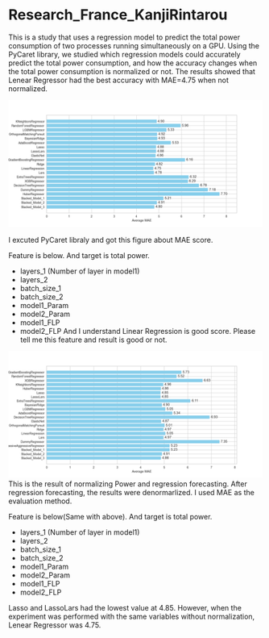 # Research_France_KanjiRintarou
This is a study that uses a regression model to predict the total power consumption of two processes running simultaneously on a GPU.
Using the PyCaret library, we studied which regression models could accurately predict the total power consumption, and how the accuracy changes when the total power consumption is normalized or not. 
The results showed that Lenear Regressor had the best accuracy with MAE=4.75 when not normalized.


![De_Normalized](Excute_2process/Result/Not_Normalized.png)

I excuted PyCaret libraly and got this figure about MAE score.

Feature is below. And target is total power.
- layers_1 (Number of layer in model1)
- layers_2
- batch_size_1
- batch_size_2
- model1_Param
- model2_Param
- model1_FLP
- model2_FLP
And I understand Linear Regression is good score.
Please tell me this feature and result is good or not. 



![Normalized](Excute_2process/Result/Normalized.png)
This is the result of normalizing Power and regression forecasting. After regression forecasting, the results were denormarlized. I used MAE as the evaluation method.

Feature is below(Same with above). And target is total power.
- layers_1 (Number of layer in model1)
- layers_2
- batch_size_1
- batch_size_2
- model1_Param
- model2_Param
- model1_FLP
- model2_FLP

Lasso and LassoLars had the lowest value at 4.85. However, when the experiment was performed with the same variables without normalization, Lenear Regressor was 4.75.

